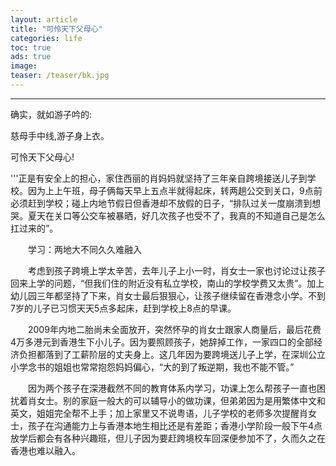 ```yaml
---
layout: article
title: "可怜天下父母心"
categories: life
toc: true
ads: true
image:
teaser: /teaser/bk.jpg
---
```


---

确实，就如游子吟的:

慈母手中线,游子身上衣。

可怜天下父母心!


'''正是有安全上的担心，家住西丽的肖妈妈就坚持了三年亲自跨境接送儿子到学校。因为上上午班，母子俩每天早上五点半就得起床，转两趟公交到关口，9点前必须赶到学校；碰上内地节假日但香港却不放假的日子，“排队过关一度崩溃到想哭。夏天在关口等公交车被暴晒，好几次孩子也受不了，我真的不知道自己是怎么扛过来的”。

　　学习：两地大不同久久难融入

　　考虑到孩子跨境上学太辛苦，去年儿子上小一时，肖女士一家也讨论过让孩子回来上学的问题，“但我们住的附近没有私立学校，南山的学校学费又太贵”。加上幼儿园三年都坚持了下来，肖女士最后狠狠心，让孩子继续留在香港念小学。不到7岁的儿子已习惯天天5点多起床，赶到学校上8点的早课。

　　2009年内地二胎尚未全面放开，突然怀孕的肖女士跟家人商量后，最后花费4万多港元到香港生下小儿子。因为要照顾孩子，她辞掉工作，一家四口的全部经济负担都落到了工薪阶层的丈夫身上。这几年因为要跨境送儿子上学，在深圳公立小学念书的姐姐也常常抱怨妈妈偏心，“大的到了叛逆期，我也不能不管。”

　　因为两个孩子在深港截然不同的教育体系内学习，功课上怎么帮孩子一直也困扰着肖女士。别的家庭一般大的可以辅导小的做功课，但弟弟因为是用繁体中文和英文，姐姐完全帮不上手；加上家里又不说粤语，儿子学校的老师多次提醒肖女士，孩子在沟通能力上与香港本地生相比还是有差距；香港小学阶段一般下午4点放学后都会有各种兴趣班，但儿子因为要赶跨境校车回深便参加不了，久而久之在香港也难以融入。
